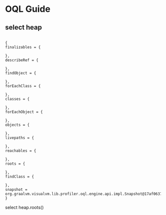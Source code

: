 # OQL Guide

## select heap

```

{
finalizables = {

},
describeRef = {

},
findObject = {

},
forEachClass = {

},
classes = {

},
forEachObject = {

},
objects = {

},
livepaths = {

},
reachables = {

},
roots = {

},
findClass = {

},
snapshot = org.graalvm.visualvm.lib.profiler.oql.engine.api.impl.Snapshot@17af0637
}
```

select heap.roots()

